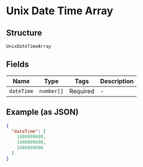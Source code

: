 
# Unix Date Time Array

## Structure

`UnixDateTimeArray`

## Fields

| Name | Type | Tags | Description |
|  --- | --- | --- | --- |
| `dateTime` | `number[]` | Required | - |

## Example (as JSON)

```json
{
  "dateTime": [
    1480809600,
    1480809600,
    1480809600
  ]
}
```

